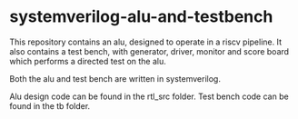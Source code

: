 # systemverilog-alu-and-testbench

This repository contains an alu, designed to operate in a riscv pipeline.
It also contains a test bench, with generator, driver, monitor and score board which performs a directed test on the alu.

Both the alu and test bench are written in systemverilog.

Alu design code can be found in the rtl_src folder.
Test bench code can be found in the tb folder.
